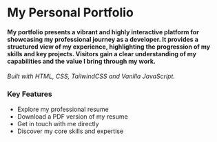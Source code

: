 # My Personal Portfolio

#### My portfolio presents a vibrant and highly interactive platform for showcasing my professional journey as a developer. It provides a structured view of my experience, highlighting the progression of my skills and key projects. Visitors gain a clear understanding of my capabilities and the value I bring through my work.

*Built with HTML, CSS, TailwindCSS and Vanilla JavaScript.*

### Key Features
- Explore my professional resume
- Download a PDF version of my resume
- Get in touch with me directly
- Discover my core skills and expertise

